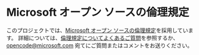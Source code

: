 # <a name="microsoft-open-source-code-of-conduct"></a>Microsoft オープン ソースの倫理規定

このプロジェクトでは、[Microsoft オープン ソースの倫理規定](https://opensource.microsoft.com/codeofconduct/)を採用しています。
詳細については、[倫理規定についてよくあるご質問](https://opensource.microsoft.com/codeofconduct/faq/)を参照するか、[opencode@microsoft.com](mailto:opencode@microsoft.com) 宛てにご質問またはコメントをお送りください。
